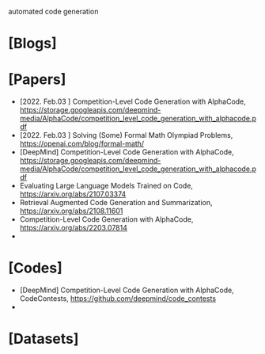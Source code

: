 automated code generation

# [Blogs]

# [Papers]
+ [2022. Feb.03 ] Competition-Level Code Generation with AlphaCode, https://storage.googleapis.com/deepmind-media/AlphaCode/competition_level_code_generation_with_alphacode.pdf
+ [2022. Feb.03 ] Solving (Some) Formal Math Olympiad Problems, https://openai.com/blog/formal-math/
+ [DeepMind] Competition-Level Code Generation with AlphaCode, https://storage.googleapis.com/deepmind-media/AlphaCode/competition_level_code_generation_with_alphacode.pdf
+ Evaluating Large Language Models Trained on Code, https://arxiv.org/abs/2107.03374
+ Retrieval Augmented Code Generation and Summarization, https://arxiv.org/abs/2108.11601
+ Competition-Level Code Generation with AlphaCode, https://arxiv.org/abs/2203.07814
+ 

# [Codes]
+ [DeepMind] Competition-Level Code Generation with AlphaCode, CodeContests, https://github.com/deepmind/code_contests
+ 

# [Datasets]
